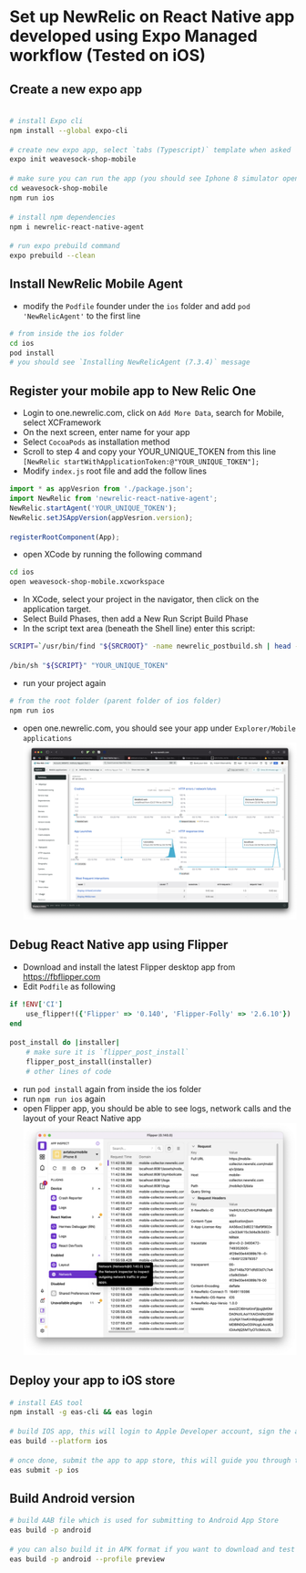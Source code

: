 # Set up NewRelic on React Native app developed using Expo Managed workflow (Tested on iOS)

## Create a new expo app

```bash

# install Expo cli
npm install --global expo-cli

# create new expo app, select `tabs (Typescript)` template when asked
expo init weavesock-shop-mobile

# make sure you can run the app (you should see Iphone 8 simulator open showing the app)
cd weavesock-shop-mobile
npm run ios

# install npm dependencies
npm i newrelic-react-native-agent

# run expo prebuild command
expo prebuild --clean

```

## Install NewRelic Mobile Agent

-   modify the `Podfile` founder under the `ios` folder and add `pod 'NewRelicAgent'` to the first line

```bash
# from inside the ios folder
cd ios
pod install
# you should see `Installing NewRelicAgent (7.3.4)` message
```

## Register your mobile app to New Relic One

-   Login to one.newrelic.com, click on `Add More Data`, search for Mobile, select XCFramework
-   On the next screen, enter name for your app
-   Select `CocoaPods` as installation method
-   Scroll to step 4 and copy your YOUR_UNIQUE_TOKEN from this line `[NewRelic startWithApplicationToken:@"YOUR_UNIQUE_TOKEN"];`
-   Modify `index.js` root file and add the follow lines

```javascript
import * as appVesrion from './package.json';
import NewRelic from 'newrelic-react-native-agent';
NewRelic.startAgent('YOUR_UNIQUE_TOKEN');
NewRelic.setJSAppVersion(appVesrion.version);

registerRootComponent(App);
```

-   open XCode by running the following command

```bash
cd ios
open weavesock-shop-mobile.xcworkspace
```

-   In XCode, select your project in the navigator, then click on the application target.
-   Select Build Phases, then add a New Run Script Build Phase
-   In the script text area (beneath the Shell line) enter this script:

```bash
SCRIPT=`/usr/bin/find "${SRCROOT}" -name newrelic_postbuild.sh | head -n 1`

/bin/sh "${SCRIPT}" "YOUR_UNIQUE_TOKEN"
```

-   run your project again

```bash
# from the root folder (parent folder of ios folder)
npm run ios
```

-   open one.newrelic.com, you should see your app under `Explorer/Mobile applications`
    ![](2022-03-01-15-42-38.png)

## Debug React Native app using Flipper

-   Download and install the latest Flipper desktop app from https://fbflipper.com
-   Edit `Podfile` as following

```ruby
if !ENV['CI']
    use_flipper!({'Flipper' => '0.140', 'Flipper-Folly' => '2.6.10'})
end

post_install do |installer|
    # make sure it is `flipper_post_install`
    flipper_post_install(installer)
    # other lines of code

```

-   run `pod install` again from inside the ios folder
-   run `npm run ios` again
-   open Flipper app, you should be able to see logs, network calls and the layout of your React Native app
![](2022-04-05-12-35-26.png)

## Deploy your app to iOS store

```bash
# install EAS tool
npm install -g eas-cli && eas login

# build IOS app, this will login to Apple Developer account, sign the app and build it in Expo Cloud
eas build --platform ios

# once done, submit the app to app store, this will guide you through the process of submitting your app to Apple App Store
eas submit -p ios
```

## Build Android version

```bash
# build AAB file which is used for submitting to Android App Store
eas build -p android

# you can also build it in APK format if you want to download and test it before submitting to the app store, check out the build profile in app.json
eas build -p android --profile preview
```
